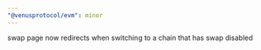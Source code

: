 ```yaml
---
"@venusprotocol/evm": minor
---
```


swap page now redirects when switching to a chain that has swap disabled
